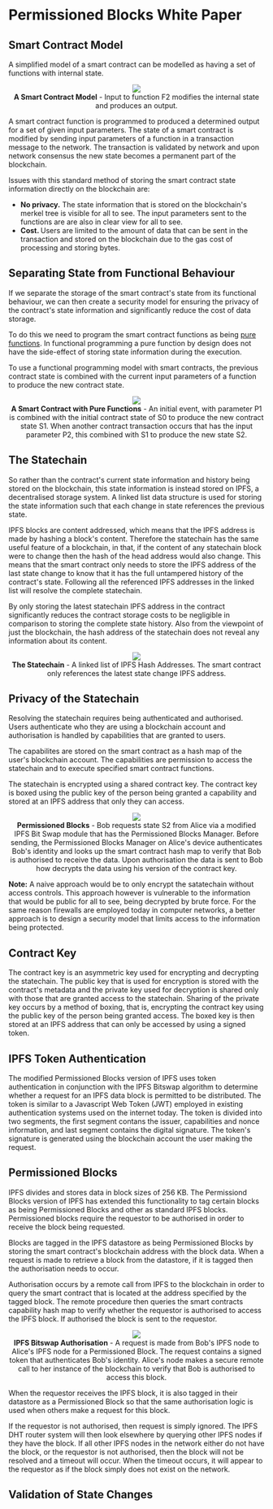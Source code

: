 # Permissioned Blocks White Paper

## Smart Contract Model

A simplified model of a smart contract can be modelled as having a set of functions with internal state.

<p align="center">
<img src="/images/smart-contract-model.png">
<br>
<b>A Smart Contract Model</b> - Input to function F2 modifies the internal state and produces an output. 
</p>

A smart contract function is programmed to produced a determined output for a set of given input parameters.
The state of a smart contract is modified by sending input parameters of a function in a transaction message to the network. The transaction is validated by network and upon network consensus the new state becomes a permanent part of the blockchain.

Issues with this standard method of storing the smart contract state information directly on the blockchain are:

- <b> No privacy.</b> The state information that is stored on the blockchain's merkel tree is visible for all to see. The input parameters sent to the functions are are also in clear view for all to see.
- <b> Cost. </b> Users are limited to the amount of data that can be sent in the transaction and stored on the blockchain due to the gas cost of processing and storing bytes.

## Separating State from Functional Behaviour

If we separate the storage of the smart contract's state from its functional behaviour, we can then create a security model for ensuring the privacy of the contract's state information and significantly reduce the cost of data storage. 

To do this we need to program the smart contract functions as being [pure functions](https://en.wikipedia.org/wiki/Pure_function). In functional programming a pure function by design does not have the side-effect of storing state information during the execution.

To use a functional programming model with smart contracts, the previous contract state is combined with the current input parameters of a function to produce the new contract state.

<p align="center">
<img src="/images/smart-contract-using-pure-functions.png">
<br>
<b>A Smart Contract with Pure Functions</b> - An initial event, with parameter P1 is combined with the initial contract state of S0 to produce the new contract state S1. When another contract transaction occurs that has the input parameter P2, this combined with S1 to produce the new state S2.
</p>

## The Statechain

So rather than the contract's current state information and history being stored on the blockchain, this state information is instead stored on IPFS, a decentralised storage system. A linked list data structure is used for storing the state information such that each  change in state references the previous state. 

IPFS blocks are content addressed, which means that the IPFS address is made by hashing a block's content. Therefore the statechain has the same useful feature of a blockchain, in that, if the content of any statechain block were to change then the hash of the head address would also change. This means that the smart contract only needs to store the IPFS address of the last state change to know that it has the full untampered history of the contract's state. Following all the referenced IPFS addresses in the linked list will resolve the complete statechain.

By only storing the latest statechain IPFS address in the contract significantly reduces the contract storage costs to be negligible in comparison to storing the complete state history. Also from the viewpoint of just the blockchain, the hash address of the statechain does not reveal any information about its content.

<p align="center">
<img src="/images/statechain.png">
<br>
<b>The Statechain</b> - A linked list of IPFS Hash Addresses. The smart contract only references the latest state change IPFS address.
</p>

## Privacy of the Statechain

Resolving the statechain requires being authenticated and authorised. Users authenticate who they are using a blockchain account and authorisation is handled by capabilities that are granted to users. 

The capabilites are stored on the smart contract as a hash map of the user's blockchain account. The capabilities are permission to access the statechain and to execute specified smart contract functions. 

The statechain is encrypted using a shared contract key. The contract key is boxed using the public key of the person being granted a capability and stored at an IPFS address that only they can access.
 
<p align="center">
<img src="/images/permissioned-blocks-capabilities.png">
<br>
<b>Permissioned Blocks</b> - Bob requests state S2 from Alice via a modified IPFS Bit Swap module that has the Permissioned Blocks Manager. Before sending, the Permissioned Blocks Manager on Alice's device authenticates Bob's identity and looks up the smart contract hash map to verify that Bob is authorised to receive the data. Upon authorisation the data is sent to Bob how decrypts the data using his version of the contract key. 
</p>

<b>Note:</b> A naive approach would be to only encrypt the satatechain without access controls. This approach however is vulnerable to the information that would be public for all to see, being decrypted by brute force. For the same reason firewalls are employed today in computer networks, a better approach is to design a security model that limits access to the information being protected.

## Contract Key

The contract key is an asymmetric key used for encrypting and decrypting the statechain. The public key that is used for encryption is stored with the contract's metadata and the private key used for decryption is shared only with those that are granted access to the statechain. Sharing of the private key occurs by a method of boxing, that is, encrypting the contract key using the public key of the person being granted access. The boxed key is then stored at an IPFS address that can only be accessed by using a signed token.

## IPFS Token Authentication

The modified Permissioned Blocks version of IPFS uses token authentication in conjunction with the IPFS Bitswap algorithm to determine whether a request for an IPFS data block is permitted to be distributed. The token is similar to a Javascript Web Token (JWT) employed in existing authentication systems used on the internet today. The token is divided into two segments, the first segment contans the issuer, capabilities and nonce information, and last segment contains the digital signature. The token's signature is generated using the blockchain account the user making the request. 

## Permissioned Blocks

IPFS divides and stores data in block sizes of 256 KB. The Permissiond Blocks version of IPFS has extended this functionality to tag certain blocks as being Permissioned Blocks and other as standard IPFS blocks. Permissioned blocks require the requestor to be authorised in order to receive the block being requested.

Blocks are tagged in the IPFS datastore as being Permissioned Blocks by storing the smart contract's blockchain address with the block data. When a request is made to retrieve a block from the datastore, if it is tagged then the authorisation needs to occur. 

Authorisation occurs by a remote call from IPFS to the blockchain in order to query the smart contract that is located at the address specified by the tagged block. The remote procedure then queries the smart contracts capability hash map to verify whether the requestor is authorised to access the IPFS block. If authorised the block is sent to the requestor. 

<p align="center">
<img src="/images/permissioned-block.png">
<br>
<b>IPFS Bitswap Authorisation</b> - A request is made from Bob's IPFS node to Alice's IPFS node for a Permissioned Block. The request contains a signed token that authenticates Bob's identity. Alice's node makes a secure remote call to her instance of the blockchain to verify that Bob is authorised to access this block.
</p>

When the requestor receives the IPFS block, it is also tagged in their datastore as a Permissioned Block so that the same authorisation logic is used when others make a request for this block.

If the requestor is not authorised, then request is simply ignored. The IPFS DHT router system will then look elsewhere by querying other IPFS nodes if they have the block. If all other IPFS nodes in the network either do not have the block, or the requestor is not authorised, then the block will not be resolved and a timeout will occur. When the timeout occurs, it will appear to the requestor as if the block simply does not exist on the network.

## Validation of State Changes
